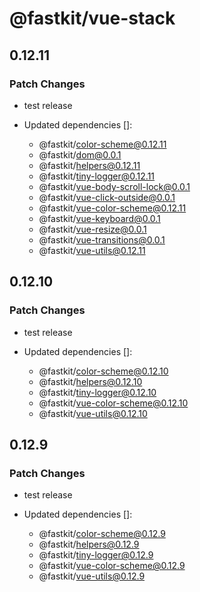 # @fastkit/vue-stack

## 0.12.11

### Patch Changes

- test release

- Updated dependencies []:
  - @fastkit/color-scheme@0.12.11
  - @fastkit/dom@0.0.1
  - @fastkit/helpers@0.12.11
  - @fastkit/tiny-logger@0.12.11
  - @fastkit/vue-body-scroll-lock@0.0.1
  - @fastkit/vue-click-outside@0.0.1
  - @fastkit/vue-color-scheme@0.12.11
  - @fastkit/vue-keyboard@0.0.1
  - @fastkit/vue-resize@0.0.1
  - @fastkit/vue-transitions@0.0.1
  - @fastkit/vue-utils@0.12.11

## 0.12.10

### Patch Changes

- test release

- Updated dependencies []:
  - @fastkit/color-scheme@0.12.10
  - @fastkit/helpers@0.12.10
  - @fastkit/tiny-logger@0.12.10
  - @fastkit/vue-color-scheme@0.12.10
  - @fastkit/vue-utils@0.12.10

## 0.12.9

### Patch Changes

- test release

- Updated dependencies []:
  - @fastkit/color-scheme@0.12.9
  - @fastkit/helpers@0.12.9
  - @fastkit/tiny-logger@0.12.9
  - @fastkit/vue-color-scheme@0.12.9
  - @fastkit/vue-utils@0.12.9
